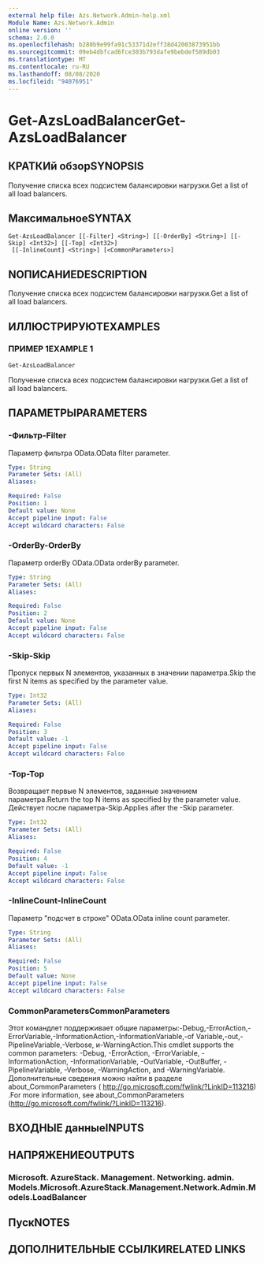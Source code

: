 ```yaml
---
external help file: Azs.Network.Admin-help.xml
Module Name: Azs.Network.Admin
online version: ''
schema: 2.0.0
ms.openlocfilehash: b280b9e99fa91c53371d2eff38d42003873951bb
ms.sourcegitcommit: 09eb4dbfcad6fce303b793dafe9bebdef589db03
ms.translationtype: MT
ms.contentlocale: ru-RU
ms.lasthandoff: 08/08/2020
ms.locfileid: "94076951"
---
```

# <span data-ttu-id="a994c-101">Get-AzsLoadBalancer</span><span class="sxs-lookup"><span data-stu-id="a994c-101">Get-AzsLoadBalancer</span></span>

## <span data-ttu-id="a994c-102">КРАТКИй обзор</span><span class="sxs-lookup"><span data-stu-id="a994c-102">SYNOPSIS</span></span>
<span data-ttu-id="a994c-103">Получение списка всех подсистем балансировки нагрузки.</span><span class="sxs-lookup"><span data-stu-id="a994c-103">Get a list of all load balancers.</span></span>

## <span data-ttu-id="a994c-104">Максимальное</span><span class="sxs-lookup"><span data-stu-id="a994c-104">SYNTAX</span></span>

```
Get-AzsLoadBalancer [[-Filter] <String>] [[-OrderBy] <String>] [[-Skip] <Int32>] [[-Top] <Int32>]
 [[-InlineCount] <String>] [<CommonParameters>]
```

## <span data-ttu-id="a994c-105">NОПИСАНИЕ</span><span class="sxs-lookup"><span data-stu-id="a994c-105">DESCRIPTION</span></span>
<span data-ttu-id="a994c-106">Получение списка всех подсистем балансировки нагрузки.</span><span class="sxs-lookup"><span data-stu-id="a994c-106">Get a list of all load balancers.</span></span>

## <span data-ttu-id="a994c-107">ИЛЛЮСТРИРУЮТ</span><span class="sxs-lookup"><span data-stu-id="a994c-107">EXAMPLES</span></span>

### <span data-ttu-id="a994c-108">ПРИМЕР 1</span><span class="sxs-lookup"><span data-stu-id="a994c-108">EXAMPLE 1</span></span>
```
Get-AzsLoadBalancer
```

<span data-ttu-id="a994c-109">Получение списка всех подсистем балансировки нагрузки.</span><span class="sxs-lookup"><span data-stu-id="a994c-109">Get a list of all load balancers.</span></span>

## <span data-ttu-id="a994c-110">ПАРАМЕТРЫ</span><span class="sxs-lookup"><span data-stu-id="a994c-110">PARAMETERS</span></span>

### <span data-ttu-id="a994c-111">-Фильтр</span><span class="sxs-lookup"><span data-stu-id="a994c-111">-Filter</span></span>
<span data-ttu-id="a994c-112">Параметр фильтра OData.</span><span class="sxs-lookup"><span data-stu-id="a994c-112">OData filter parameter.</span></span>

```yaml
Type: String
Parameter Sets: (All)
Aliases:

Required: False
Position: 1
Default value: None
Accept pipeline input: False
Accept wildcard characters: False
```

### <span data-ttu-id="a994c-113">-OrderBy</span><span class="sxs-lookup"><span data-stu-id="a994c-113">-OrderBy</span></span>
<span data-ttu-id="a994c-114">Параметр orderBy OData.</span><span class="sxs-lookup"><span data-stu-id="a994c-114">OData orderBy parameter.</span></span>

```yaml
Type: String
Parameter Sets: (All)
Aliases:

Required: False
Position: 2
Default value: None
Accept pipeline input: False
Accept wildcard characters: False
```

### <span data-ttu-id="a994c-115">-Skip</span><span class="sxs-lookup"><span data-stu-id="a994c-115">-Skip</span></span>
<span data-ttu-id="a994c-116">Пропуск первых N элементов, указанных в значении параметра.</span><span class="sxs-lookup"><span data-stu-id="a994c-116">Skip the first N items as specified by the parameter value.</span></span>

```yaml
Type: Int32
Parameter Sets: (All)
Aliases:

Required: False
Position: 3
Default value: -1
Accept pipeline input: False
Accept wildcard characters: False
```

### <span data-ttu-id="a994c-117">-Top</span><span class="sxs-lookup"><span data-stu-id="a994c-117">-Top</span></span>
<span data-ttu-id="a994c-118">Возвращает первые N элементов, заданные значением параметра.</span><span class="sxs-lookup"><span data-stu-id="a994c-118">Return the top N items as specified by the parameter value.</span></span>
<span data-ttu-id="a994c-119">Действует после параметра-Skip.</span><span class="sxs-lookup"><span data-stu-id="a994c-119">Applies after the -Skip parameter.</span></span>

```yaml
Type: Int32
Parameter Sets: (All)
Aliases:

Required: False
Position: 4
Default value: -1
Accept pipeline input: False
Accept wildcard characters: False
```

### <span data-ttu-id="a994c-120">-InlineCount</span><span class="sxs-lookup"><span data-stu-id="a994c-120">-InlineCount</span></span>
<span data-ttu-id="a994c-121">Параметр "подсчет в строке" OData.</span><span class="sxs-lookup"><span data-stu-id="a994c-121">OData inline count parameter.</span></span>

```yaml
Type: String
Parameter Sets: (All)
Aliases:

Required: False
Position: 5
Default value: None
Accept pipeline input: False
Accept wildcard characters: False
```

### <span data-ttu-id="a994c-122">CommonParameters</span><span class="sxs-lookup"><span data-stu-id="a994c-122">CommonParameters</span></span>
<span data-ttu-id="a994c-123">Этот командлет поддерживает общие параметры:-Debug,-ErrorAction,-ErrorVariable,-InformationAction,-InformationVariable,-of Variable,-out,-PipelineVariable,-Verbose, и-WarningAction.</span><span class="sxs-lookup"><span data-stu-id="a994c-123">This cmdlet supports the common parameters: -Debug, -ErrorAction, -ErrorVariable, -InformationAction, -InformationVariable, -OutVariable, -OutBuffer, -PipelineVariable, -Verbose, -WarningAction, and -WarningVariable.</span></span> <span data-ttu-id="a994c-124">Дополнительные сведения можно найти в разделе about_CommonParameters ( http://go.microsoft.com/fwlink/?LinkID=113216) .</span><span class="sxs-lookup"><span data-stu-id="a994c-124">For more information, see about_CommonParameters (http://go.microsoft.com/fwlink/?LinkID=113216).</span></span>

## <span data-ttu-id="a994c-125">ВХОДНЫЕ данные</span><span class="sxs-lookup"><span data-stu-id="a994c-125">INPUTS</span></span>

## <span data-ttu-id="a994c-126">НАПРЯЖЕНИЕ</span><span class="sxs-lookup"><span data-stu-id="a994c-126">OUTPUTS</span></span>

### <span data-ttu-id="a994c-127">Microsoft. AzureStack. Management. Networking. admin. Models.</span><span class="sxs-lookup"><span data-stu-id="a994c-127">Microsoft.AzureStack.Management.Network.Admin.Models.LoadBalancer</span></span>

## <span data-ttu-id="a994c-128">Пуск</span><span class="sxs-lookup"><span data-stu-id="a994c-128">NOTES</span></span>

## <span data-ttu-id="a994c-129">ДОПОЛНИТЕЛЬНЫЕ ССЫЛКИ</span><span class="sxs-lookup"><span data-stu-id="a994c-129">RELATED LINKS</span></span>
